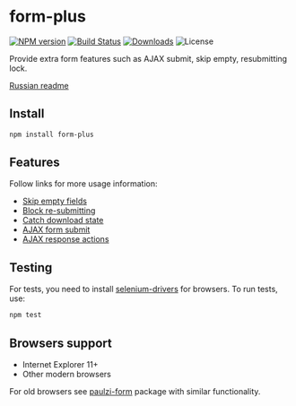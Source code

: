 # form-plus

[![NPM version](http://img.shields.io/npm/v/form-plus.svg?style=flat)](https://www.npmjs.org/package/form-plus)
[![Build Status](https://img.shields.io/travis/paulzi/form-plus/master.svg)](https://travis-ci.org/paulzi/form-plus)
[![Downloads](https://img.shields.io/npm/dt/form-plus.svg)](https://www.npmjs.org/package/form-plus)
![License](https://img.shields.io/npm/l/form-plus.svg)

Provide extra form features such as AJAX submit, skip empty, resubmitting lock.

[Russian readme](https://github.com/paulzi/form-plus/blob/master/README.ru.md)

## Install

```sh
npm install form-plus
```

## Features

Follow links for more usage information:

- [Skip empty fields](https://github.com/paulzi/form-plus/blob/master/docs/skip-empty.md)
- [Block re-submitting](https://github.com/paulzi/form-plus/blob/master/docs/submit-lock.md)
- [Catch download state](https://github.com/paulzi/form-plus/blob/master/docs/catch-download.md)
- [AJAX form submit](https://github.com/paulzi/form-plus/blob/master/docs/ajax-submit.md)
- [AJAX response actions](https://github.com/paulzi/form-plus/blob/master/docs/ajax-response.md)

## Testing

For tests, you need to install [selenium-drivers](https://seleniumhq.github.io/selenium/docs/api/javascript/index.html) for browsers.
To run tests, use:

```sh
npm test
```

## Browsers support

- Internet Explorer 11+
- Other modern browsers

For old browsers see [paulzi-form](https://github.com/paulzi/paulzi-form/) package with similar functionality.